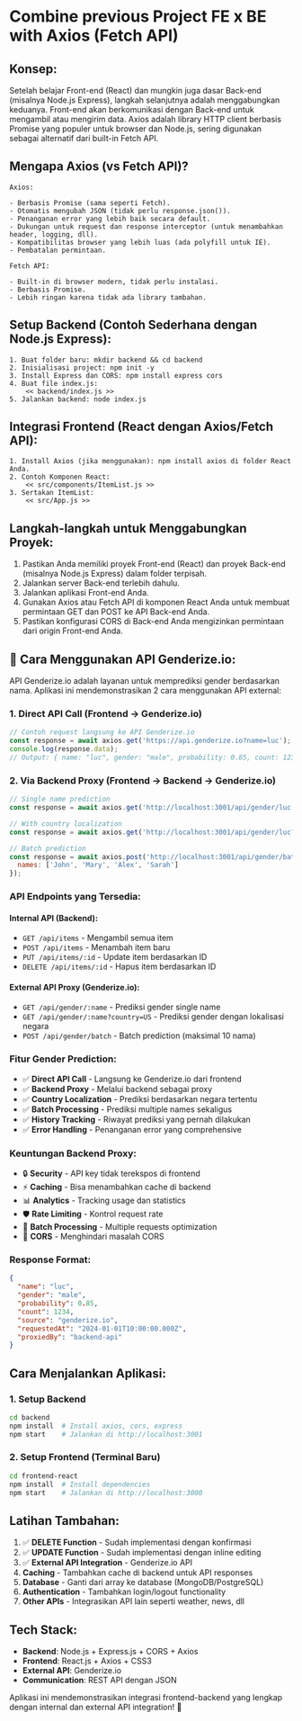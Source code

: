 # Combine previous Project FE x BE with Axios (Fetch API)

## Konsep:

Setelah belajar Front-end (React) dan mungkin juga dasar Back-end (misalnya Node.js Express), langkah selanjutnya adalah menggabungkan keduanya. Front-end akan berkomunikasi dengan Back-end untuk mengambil atau mengirim data. Axios adalah library HTTP client berbasis Promise yang populer untuk browser dan Node.js, sering digunakan sebagai alternatif dari built-in Fetch API.

## Mengapa Axios (vs Fetch API)?

    Axios:

    - Berbasis Promise (sama seperti Fetch).
    - Otomatis mengubah JSON (tidak perlu response.json()).
    - Penanganan error yang lebih baik secara default.
    - Dukungan untuk request dan response interceptor (untuk menambahkan header, logging, dll).
    - Kompatibilitas browser yang lebih luas (ada polyfill untuk IE).
    - Pembatalan permintaan.

    Fetch API:

    - Built-in di browser modern, tidak perlu instalasi.
    - Berbasis Promise.
    - Lebih ringan karena tidak ada library tambahan.

## Setup Backend (Contoh Sederhana dengan Node.js Express):

    1. Buat folder baru: mkdir backend && cd backend
    2. Inisialisasi project: npm init -y
    3. Install Express dan CORS: npm install express cors
    4. Buat file index.js:
        << backend/index.js >>
    5. Jalankan backend: node index.js

## Integrasi Frontend (React dengan Axios/Fetch API):

    1. Install Axios (jika menggunakan): npm install axios di folder React Anda.
    2. Contoh Komponen React:
        << src/components/ItemList.js >>
    3. Sertakan ItemList:
        << src/App.js >>

## Langkah-langkah untuk Menggabungkan Proyek:

1. Pastikan Anda memiliki proyek Front-end (React) dan proyek Back-end (misalnya Node.js Express) dalam folder terpisah.
2. Jalankan server Back-end terlebih dahulu.
3. Jalankan aplikasi Front-end Anda.
4. Gunakan Axios atau Fetch API di komponen React Anda untuk membuat permintaan GET dan POST ke API Back-end Anda.
5. Pastikan konfigurasi CORS di Back-end Anda mengizinkan permintaan dari origin Front-end Anda.

## 🔮 Cara Menggunakan API Genderize.io:

API Genderize.io adalah layanan untuk memprediksi gender berdasarkan nama. Aplikasi ini mendemonstrasikan 2 cara menggunakan API external:

### 1. Direct API Call (Frontend → Genderize.io)
```javascript
// Contoh request langsung ke API Genderize.io
const response = await axios.get('https://api.genderize.io?name=luc');
console.log(response.data);
// Output: { name: "luc", gender: "male", probability: 0.85, count: 1234 }
```

### 2. Via Backend Proxy (Frontend → Backend → Genderize.io)
```javascript
// Single name prediction
const response = await axios.get('http://localhost:3001/api/gender/luc');

// With country localization
const response = await axios.get('http://localhost:3001/api/gender/luc?country=FR');

// Batch prediction
const response = await axios.post('http://localhost:3001/api/gender/batch', {
  names: ['John', 'Mary', 'Alex', 'Sarah']
});
```

### API Endpoints yang Tersedia:

#### Internal API (Backend):
- `GET /api/items` - Mengambil semua item
- `POST /api/items` - Menambah item baru
- `PUT /api/items/:id` - Update item berdasarkan ID
- `DELETE /api/items/:id` - Hapus item berdasarkan ID

#### External API Proxy (Genderize.io):
- `GET /api/gender/:name` - Prediksi gender single name
- `GET /api/gender/:name?country=US` - Prediksi gender dengan lokalisasi negara
- `POST /api/gender/batch` - Batch prediction (maksimal 10 nama)

### Fitur Gender Prediction:
- ✅ **Direct API Call** - Langsung ke Genderize.io dari frontend
- ✅ **Backend Proxy** - Melalui backend sebagai proxy
- ✅ **Country Localization** - Prediksi berdasarkan negara tertentu
- ✅ **Batch Processing** - Prediksi multiple names sekaligus
- ✅ **History Tracking** - Riwayat prediksi yang pernah dilakukan
- ✅ **Error Handling** - Penanganan error yang comprehensive

### Keuntungan Backend Proxy:
- 🔒 **Security** - API key tidak terekspos di frontend
- ⚡ **Caching** - Bisa menambahkan cache di backend
- 📊 **Analytics** - Tracking usage dan statistics
- 🛡️ **Rate Limiting** - Kontrol request rate
- 🔄 **Batch Processing** - Multiple requests optimization
- 🚫 **CORS** - Menghindari masalah CORS

### Response Format:
```json
{
  "name": "luc",
  "gender": "male",
  "probability": 0.85,
  "count": 1234,
  "source": "genderize.io",
  "requestedAt": "2024-01-01T10:00:00.000Z",
  "proxiedBy": "backend-api"
}
```

## Cara Menjalankan Aplikasi:

### 1. Setup Backend
```bash
cd backend
npm install  # Install axios, cors, express
npm start    # Jalankan di http://localhost:3001
```

### 2. Setup Frontend (Terminal Baru)
```bash
cd frontend-react
npm install  # Install dependencies
npm start    # Jalankan di http://localhost:3000
```

## Latihan Tambahan:

1. ✅ **DELETE Function** - Sudah implementasi dengan konfirmasi
2. ✅ **UPDATE Function** - Sudah implementasi dengan inline editing
3. ✅ **External API Integration** - Genderize.io API
4. **Caching** - Tambahkan cache di backend untuk API responses
5. **Database** - Ganti dari array ke database (MongoDB/PostgreSQL)
6. **Authentication** - Tambahkan login/logout functionality
7. **Other APIs** - Integrasikan API lain seperti weather, news, dll

## Tech Stack:
- **Backend**: Node.js + Express.js + CORS + Axios
- **Frontend**: React.js + Axios + CSS3
- **External API**: Genderize.io
- **Communication**: REST API dengan JSON

Aplikasi ini mendemonstrasikan integrasi frontend-backend yang lengkap dengan internal dan external API integration! 🚀
